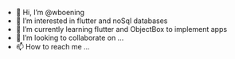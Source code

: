 - 👋 Hi, I’m @wboening
- 👀 I’m interested in flutter and noSql databases
- 🌱 I’m currently learning flutter and ObjectBox to implement apps
- 💞️ I’m looking to collaborate on ...
- 📫 How to reach me ...

<!---
wboening/wboening is a ✨ special ✨ repository because its `README.md` (this file) appears on your GitHub profile.
You can click the Preview link to take a look at your changes.
--->
